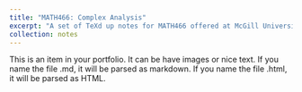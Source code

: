 ```yaml
---
title: "MATH466: Complex Analysis"
excerpt: "A set of TeXd up notes for MATH466 offered at McGill University. Taught by Valentino Tosatti."
collection: notes
---
```


This is an item in your portfolio. It can be have images or nice text. If you name the file .md, it will be parsed as markdown. If you name the file .html, it will be parsed as HTML. 
